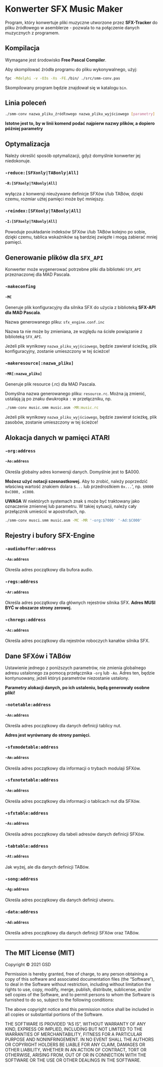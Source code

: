# Konwerter SFX Music Maker

Program, który konwertuje pliki muzyczne utworzone przez **SFX-Tracker** do pliku źródłowego w asemblerze - pozwala to na połączenie danych muzycznych z programem.

## Kompilacja

Wymagane jest środowisko **Free Pascal Compiler**.

Aby skompilować źródła programu do pliku wykonywalnego, użyj:

~~~bash
fpc -Mdelphi -v -O3s -Xs -FE./bin/ ./src/smm-conv.pas
~~~

Skompilowany program będzie znajdował się w katalogu `bin`.

## Linia poleceń

~~~bash
./smm-conv nazwa_pliku_źródłowego nazwa_pliku_wyjściowego [parametry]
~~~

**Istotne jest to, by w linii komend podać najpierw nazwy plików, a dopiero później parametry**

## Optymalizacja

Należy określić sposób optymalizacji, gdyż domyślnie konwerter jej niedokonuje.

### `-reduce:[SFXonly|TABonly|All]`
#### `-R:[SFXonly|TABonly|All]`

wyłącza z konwersji nieużywane definicje SFXów i/lub TABów, dzięki czemu, rozmiar użtej pamięci może być mniejszy.

### `-reindex:[SFXonly|TABonly|All]`
#### `-I:[SFXonly|TABonly|All]`

Powoduje poukładanie indeksów SFXów i/lub TABów kolejno po sobie, dzięki czemu, tablica wskaźników są bardziej zwięzłe i mogą zabierać mniej pamięci.

## Generowanie plików dla `SFX_API`

Konwerter może wygenerować potrzebne pliki dla biblioteki `SFX_API` przeznaczonej dla MAD Pascala.

### `-makeconfing`
#### `-MC`

Generuje plik konfiguracyjny dla silnika SFX do użycia z biblioteką **SFX-API dla MAD Pascala**.

Nazwa generowanego pliku: `sfx_engine.conf.inc`

Nazwa ta nie może by zmieniana, ze względu na ścisłe powiązanie z biblioteką `SFX_API`.

Jeżeli plik wynikowy `nazwa_pliku_wyjściowego`, będzie zawierał ścieżkę, plik konfiguracyjny, zostanie umieszczony w tej ścieżce!

### `-makeresource[:nazwa_pliku]`
#### `-MR[:nazwa_pliku]`

Generuje plik resource (.rc) dla MAD Pascala.

Domyślna nazwa generowanego pliku: `resource.rc`. Można ją zmienić, ustalają ją po znaku dwukropka `:` w przełączniku, np.

~~~bash
./smm-conv music.smm music.asm -MR:music.rc
~~~

Jeżeli plik wynikowy `nazwa_pliku_wyjściowego`, będzie zawierał ścieżkę, plik zasobów, zostanie umieszczony w tej ścieżce!

## Alokacja danych w pamięci ATARI

### `-org:address`
#### `-Ao:address`

Określa globalny adres konwersji danych. Domyślnie jest to $A000.

**Możesz użyć notacji szesnastkowej.** Aby to zrobić, należy poprzedzić właściwą wartość znakiem dolara `$...` lub przedrostkiem `0x...`', np. `$9000 0xC000, xC000`.

**UWAGA** W niektórych systemach znak `$` może być traktowany jako oznaczenie zmiennej lub parametru. W takiej sytuacji, należy cały przełącznik umieścić w apostrofach, np.

~~~bash
./smm-conv musci.smm music.asm -MC -MR '-org:$7000' '-Ad:$C000'
~~~

## Rejestry i bufory **SFX-Engine**

### `-audiobuffer:address`
#### `-Aa:address`

Określa adres początkowy dla bufora audio.

### `-regs:address`
#### `-Ar:address`

Określa adres początkowy dla głównych rejestrów silnika SFX. **Adres MUSI BYĆ w obszarze strony zerowej.**

### `-chnregs:address`
#### `-Ac:address`

Określa adres początkowy dla rejestrów roboczych kanałów silnika SFX.

## Dane SFXów i TABów

Ustawienie jednego z poniższych parametrów, nie zmienia globalnego adresu ustalonego za pomocą przełącznika `-org` lub `-Ao`. Adres ten, będzie kontynuowany, jeżeli któryś parametrów niezostanie ustalony.

**Parametry alokacji danych, po ich ustaleniu, będą generowały osobne pliki!**

### `-notetable:address`
#### `-An:address`

Określa adres początkowy dla danych definicji tablicy nut.

**Adres jest wyrównany do strony pamięci.**

### `-sfxmodetable:address`
#### `-Am:address`

Określa adres początkowy dla informacji o trybach modulaji SFXów.

### `-sfxnotetable:address`
#### `-Ae:address`

Określa adres początkowy dla informacji o tablicach nut dla SFXów.

### `-sfxtable:address`
#### `-As:address`

Określa adres początkowy dla tabeli adresów danych definicji SFXów.

### `-tabtable:address`
#### `-At:address`

Jak wyżej, ale dla danych definicji TABów.

### `-song:address`
#### `-Ag:address`

Określa adres początkowy dla danych definicji utworu.

### `-data:address`
#### `-Ad:address`

Określa adres początkowy dla danych definicji SFXów oraz TABów.

---

## The MIT License (MIT)

Copyright © 2021 GSD

Permission is hereby granted, free of charge, to any person obtaining a copy of this software and associated documentation files (the “Software”), to deal in the Software without restriction, including without limitation the rights to use, copy, modify, merge, publish, distribute, sublicense, and/or sell copies of the Software, and to permit persons to whom the Software is furnished to do so, subject to the following conditions:

The above copyright notice and this permission notice shall be included in all copies or substantial portions of the Software.

THE SOFTWARE IS PROVIDED “AS IS”, WITHOUT WARRANTY OF ANY KIND, EXPRESS OR IMPLIED, INCLUDING BUT NOT LIMITED TO THE WARRANTIES OF MERCHANTABILITY, FITNESS FOR A PARTICULAR PURPOSE AND NONINFRINGEMENT. IN NO EVENT SHALL THE AUTHORS OR COPYRIGHT HOLDERS BE LIABLE FOR ANY CLAIM, DAMAGES OR OTHER LIABILITY, WHETHER IN AN ACTION OF CONTRACT, TORT OR OTHERWISE, ARISING FROM, OUT OF OR IN CONNECTION WITH THE SOFTWARE OR THE USE OR OTHER DEALINGS IN THE SOFTWARE.
